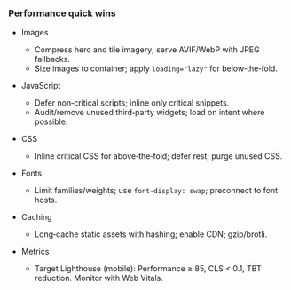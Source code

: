 ### Performance quick wins

- Images
  - Compress hero and tile imagery; serve AVIF/WebP with JPEG fallbacks.
  - Size images to container; apply `loading="lazy"` for below‑the‑fold.

- JavaScript
  - Defer non‑critical scripts; inline only critical snippets.
  - Audit/remove unused third‑party widgets; load on intent where possible.

- CSS
  - Inline critical CSS for above‑the‑fold; defer rest; purge unused CSS.

- Fonts
  - Limit families/weights; use `font-display: swap`; preconnect to font hosts.

- Caching
  - Long‑cache static assets with hashing; enable CDN; gzip/brotli.

- Metrics
  - Target Lighthouse (mobile): Performance ≥ 85, CLS < 0.1, TBT reduction. Monitor with Web Vitals.


